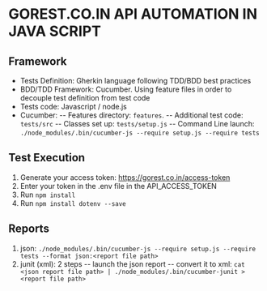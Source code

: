 # GOREST.CO.IN API AUTOMATION IN JAVA SCRIPT
## Framework

- Tests Definition: Gherkin language following TDD/BDD best practices
- BDD/TDD Framework: Cucumber. Using feature files in order to decouple test definition from test code
- Tests code: Javascript / node.js
- Cucumber:
-- Features directory: `features`.
-- Additional test code: `tests/src`
-- Classes set up: `tests/setup.js`
-- Command Line launch: `./node_modules/.bin/cucumber-js --require setup.js --require tests`


## Test Execution

1. Generate your access token: https://gorest.co.in/access-token
2. Enter your token in the .env file in the API_ACCESS_TOKEN
3. Run `npm install`
4. Run `npm install dotenv --save`

## Reports
1. json: `./node_modules/.bin/cucumber-js --require setup.js --require tests --format json:<report file path>`
2. junit (xml): 2 steps
-- launch the json report
-- convert it to xml: `cat <json report file path> | ./node_modules/.bin/cucumber-junit > <report file path>`

